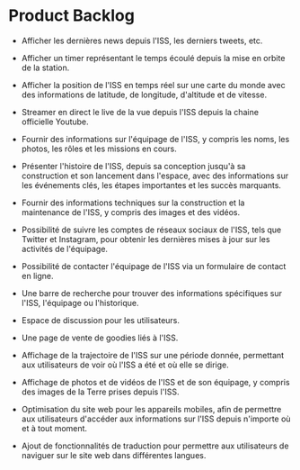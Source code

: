 # Product Backlog

- Afficher les dernières news depuis l'ISS, les derniers tweets, etc.

- Afficher un timer représentant le temps écoulé depuis la mise en orbite de la station.

- Afficher la position de l'ISS en temps réel sur une carte du monde avec des informations de latitude, de longitude, d'altitude et de vitesse.

- Streamer en direct le live de la vue depuis l'ISS depuis la chaine officielle Youtube.

- Fournir des informations sur l'équipage de l'ISS, y compris les noms, les photos, les rôles et les missions en cours.

- Présenter l'histoire de l'ISS, depuis sa conception jusqu'à sa construction et son lancement dans l'espace, avec des informations sur les événements clés, les étapes importantes et les succès marquants.

- Fournir des informations techniques sur la construction et la maintenance de l'ISS, y compris des images et des vidéos.

- Possibilité de suivre les comptes de réseaux sociaux de l'ISS, tels que Twitter et Instagram, pour obtenir les dernières mises à jour sur les activités de l'équipage.

- Possibilité de contacter l'équipage de l'ISS via un formulaire de contact en ligne.

- Une barre de recherche pour trouver des informations spécifiques sur l'ISS, l'équipage ou l'historique.

- Espace de discussion pour les utilisateurs.

- Une page de vente de goodies liés à l'ISS.

- Affichage de la trajectoire de l'ISS sur une période donnée, permettant aux utilisateurs de voir où l'ISS a été et où elle se dirige.

- Affichage de photos et de vidéos de l'ISS et de son équipage, y compris des images de la Terre prises depuis l'ISS.

- Optimisation du site web pour les appareils mobiles, afin de permettre aux utilisateurs d'accéder aux informations sur l'ISS depuis n'importe où et à tout moment.

- Ajout de fonctionnalités de traduction pour permettre aux utilisateurs de naviguer sur le site web dans différentes langues.
